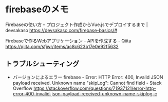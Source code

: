 # firebaseのメモ

Firebaseの使い方 – プロジェクト作成からVue.jsでデプロイするまで | devsakaso https://devsakaso.com/firebase-basics/#

Firebaseで作るWebアプリケーション - APIを作成する - Qiita https://qiita.com/sfjwr/items/ac8c623b17e0e92f5632

## トラブルシューティング

* バージョンによるエラー
firebase - Error: HTTP Error: 400, Invalid JSON payload received. Unknown name "skipLog": Cannot find field - Stack Overflow https://stackoverflow.com/questions/71937121/error-http-error-400-invalid-json-payload-received-unknown-name-skiplog-c